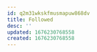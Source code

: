 ```yaml
---
id: q2m31wkskfmusmapuw868dv
title: Followed
desc: ''
updated: 1676230768558
created: 1676230768558
---
```

